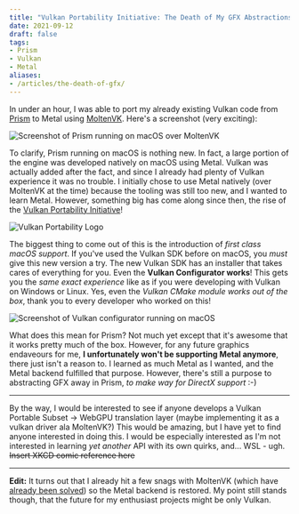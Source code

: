 ```yaml
---
title: "Vulkan Portability Initiative: The Death of My GFX Abstractions?"
date: 2021-09-12
draft: false
tags:
- Prism
- Vulkan
- Metal
aliases:
- /articles/the-death-of-gfx/
---
```


In under an hour, I was able to port my already existing Vulkan code from [Prism](/projects/prism)
to Metal using [MoltenVK](https://github.com/KhronosGroup/MoltenVK). <!--more--> Here's a screenshot (very exciting):

![Screenshot of Prism running on macOS over MoltenVK](/articles/img/prism-on-mac-vulkan.png)

To clarify, Prism running on macOS is nothing new. In fact, a large portion of the engine was
developed natively on macOS using Metal. Vulkan was actually added after the fact, and since I already had plenty of
Vulkan experience it was no trouble. I initially chose to use Metal natively (over MoltenVK at the time) because the tooling was still too new, and I wanted to learn Metal. However, something big has come along since then, the rise of the [Vulkan Portability Initiative](https://www.vulkan.org/portability)!

![Vulkan Portability Logo](/blog/img/Vulkan-Portability.svg)

The biggest thing to come out of this is the introduction of _first class macOS support_. If you've used the Vulkan SDK before on macOS, you _must_ give this new version a try. The new Vulkan SDK has an installer that takes cares of everything for you. Even the **Vulkan Configurator works**! This gets you the _same exact experience_ like as if you were developing with Vulkan on Windows or Linux. Yes, even the _Vulkan CMake module works out of the box_, thank you to every developer who worked on this!

![Screenshot of Vulkan configurator running on macOS](/blog/img/vkconfig-mac.png)

What does this mean for Prism? Not much yet except that it's awesome that it works pretty much of the box. However, for any future graphics endaveours for me, **I unfortunately won't be supporting Metal anymore**, there just isn't a reason to. I learned as much Metal as I wanted, and the Metal backend fulfilled that purpose. However, there's still a purpose to abstracting GFX away in Prism, _to make way for DirectX support_ :-)

---

By the way, I would be interested to see if anyone develops a Vulkan Portable Subset -> WebGPU translation layer (maybe implementing it as a vulkan driver ala MoltenVK?) This would be amazing, but I have yet to find
anyone interested in doing this. I would be especially interested as I'm not interested in learning _yet another_ API with its own quirks, and... WSL - ugh. ~~Insert XKCD comic reference here~~

---

**Edit:** It turns out that I already hit a few snags with MoltenVK (which have [already been solved](https://github.com/KhronosGroup/MoltenVK/pull/1539)) so the Metal backend is restored. My point still stands though, that the future for my enthusiast projects might be only Vulkan.
